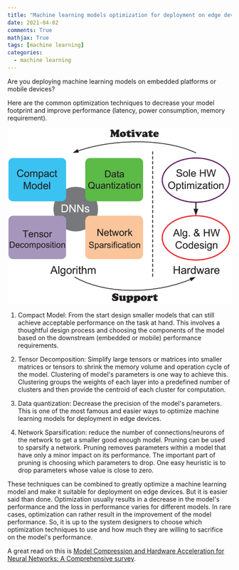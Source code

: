 ```yaml
---
title: "Machine learning models optimization for deployment on edge devices."
date: 2021-04-02
comments: True
mathjax: True
tags: [machine learning]
categories:
  - machine learning
---
```


Are you deploying machine learning models on embedded platforms or mobile devices?

Here are the common optimization techniques to decrease your model footprint and improve performance (latency, power consumption, memory requirement).

![alt text](../assets/images/model_optimization.gif "Software and Hardware Optimization for Machine Learning Models")

1. Compact Model: From the start design smaller models that can still achieve acceptable performance on the task at hand. This involves a thoughtful design process and choosing the components of the model based on the downstream (embedded or mobile) performance requirements.

2. Tensor Decomposition: Simplify large tensors or matrices into smaller matrices or tensors to shrink the memory volume and operation cycle of the model. Clustering of model's parameters is one way to achieve this. Clustering groups the weights of each layer into a predefined number of clusters and then provide the centroid of each cluster for computation.

3. Data quantization: Decrease the precision of the model's parameters. This is one of the most famous and easier ways to optimize machine learning models for deployment in edge devices.

4. Network Sparsification: reduce the number of connections/neurons of the network to get a smaller good enough model. Pruning can be used to sparsify a network. Pruning removes parameters within a model that have only a minor impact on its performance. The important part of pruning is choosing which parameters to drop. One easy heuristic is to drop parameters whose value is close to zero.

These techniques can be combined to greatly optimize a machine learning model and make it suitable for deployment on edge devices. But it is easier said than done. Optimization usually results in a decrease in the model's performance and the loss in performance varies for different models. In rare cases, optimization can rather result in the improvement of the model performance. So, it is up to the system designers to choose which optimization techniques to use and how much they are willing to sacrifice on the model's performance.

A great read on this is [Model Compression and Hardware Acceleration for Neural Networks: A Comprehensive survey](https://ieeexplore.ieee.org/document/9043731).